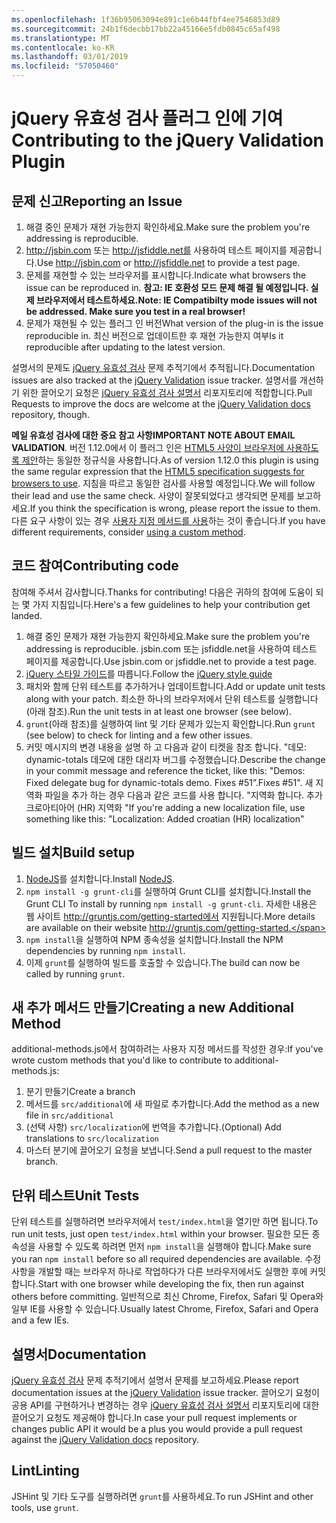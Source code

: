 ```yaml
---
ms.openlocfilehash: 1f36b95063094e891c1e6b44fbf4ee7546853d89
ms.sourcegitcommit: 24b1f6decbb17bb22a45166e5fdb0845c65af498
ms.translationtype: MT
ms.contentlocale: ko-KR
ms.lasthandoff: 03/01/2019
ms.locfileid: "57050460"
---
```

# <a name="contributing-to-the-jquery-validation-plugin"></a><span data-ttu-id="d6fa0-101">jQuery 유효성 검사 플러그 인에 기여</span><span class="sxs-lookup"><span data-stu-id="d6fa0-101">Contributing to the jQuery Validation Plugin</span></span>

## <a name="reporting-an-issue"></a><span data-ttu-id="d6fa0-102">문제 신고</span><span class="sxs-lookup"><span data-stu-id="d6fa0-102">Reporting an Issue</span></span>

1. <span data-ttu-id="d6fa0-103">해결 중인 문제가 재현 가능한지 확인하세요.</span><span class="sxs-lookup"><span data-stu-id="d6fa0-103">Make sure the problem you're addressing is reproducible.</span></span>
2. <span data-ttu-id="d6fa0-104">http://jsbin.com 또는 http://jsfiddle.net를 사용하여 테스트 페이지를 제공합니다.</span><span class="sxs-lookup"><span data-stu-id="d6fa0-104">Use http://jsbin.com or http://jsfiddle.net to provide a test page.</span></span>
3. <span data-ttu-id="d6fa0-105">문제를 재현할 수 있는 브라우저를 표시합니다.</span><span class="sxs-lookup"><span data-stu-id="d6fa0-105">Indicate what browsers the issue can be reproduced in.</span></span> <span data-ttu-id="d6fa0-106">**참고: IE 호환성 모드 문제 해결 될 예정입니다. 실제 브라우저에서 테스트하세요.**</span><span class="sxs-lookup"><span data-stu-id="d6fa0-106">**Note: IE Compatibilty mode issues will not be addressed. Make sure you test in a real browser!**</span></span>
4. <span data-ttu-id="d6fa0-107">문제가 재현될 수 있는 플러그 인 버전</span><span class="sxs-lookup"><span data-stu-id="d6fa0-107">What version of the plug-in is the issue reproducible in.</span></span> <span data-ttu-id="d6fa0-108">최신 버전으로 업데이트한 후 재현 가능한지 여부</span><span class="sxs-lookup"><span data-stu-id="d6fa0-108">Is it reproducible after updating to the latest version.</span></span>

<span data-ttu-id="d6fa0-109">설명서의 문제도 [jQuery 유효성 검사](https://github.com/jzaefferer/jquery-validation/issues) 문제 추적기에서 추적됩니다.</span><span class="sxs-lookup"><span data-stu-id="d6fa0-109">Documentation issues are also tracked at the [jQuery Validation](https://github.com/jzaefferer/jquery-validation/issues) issue tracker.</span></span>
<span data-ttu-id="d6fa0-110">설명서를 개선하기 위한 끌어오기 요청은 [jQuery 유효성 검사 설명서](https://github.com/jzaefferer/validation-content) 리포지토리에 적합합니다.</span><span class="sxs-lookup"><span data-stu-id="d6fa0-110">Pull Requests to improve the docs are welcome at the [jQuery Validation docs](https://github.com/jzaefferer/validation-content) repository, though.</span></span>

<span data-ttu-id="d6fa0-111">**메일 유효성 검사에 대한 중요 참고 사항**</span><span class="sxs-lookup"><span data-stu-id="d6fa0-111">**IMPORTANT NOTE ABOUT EMAIL VALIDATION**.</span></span> <span data-ttu-id="d6fa0-112">버전 1.12.0에서 이 플러그 인은 [HTML5 사양이 브라우저에 사용하도록 제안](https://html.spec.whatwg.org/multipage/forms.html#valid-e-mail-address)하는 동일한 정규식을 사용합니다.</span><span class="sxs-lookup"><span data-stu-id="d6fa0-112">As of version 1.12.0 this plugin is using the same regular expression that the [HTML5 specification suggests for browsers to use](https://html.spec.whatwg.org/multipage/forms.html#valid-e-mail-address).</span></span> <span data-ttu-id="d6fa0-113">지침을 따르고 동일한 검사를 사용할 예정입니다.</span><span class="sxs-lookup"><span data-stu-id="d6fa0-113">We will follow their lead and use the same check.</span></span> <span data-ttu-id="d6fa0-114">사양이 잘못되었다고 생각되면 문제를 보고하세요.</span><span class="sxs-lookup"><span data-stu-id="d6fa0-114">If you think the specification is wrong, please report the issue to them.</span></span> <span data-ttu-id="d6fa0-115">다른 요구 사항이 있는 경우 [사용자 지정 메서드를 사용](http://jqueryvalidation.org/jQuery.validator.addMethod/)하는 것이 좋습니다.</span><span class="sxs-lookup"><span data-stu-id="d6fa0-115">If you have different requirements, consider [using a custom method](http://jqueryvalidation.org/jQuery.validator.addMethod/).</span></span>

## <a name="contributing-code"></a><span data-ttu-id="d6fa0-116">코드 참여</span><span class="sxs-lookup"><span data-stu-id="d6fa0-116">Contributing code</span></span>

<span data-ttu-id="d6fa0-117">참여해 주셔서 감사합니다.</span><span class="sxs-lookup"><span data-stu-id="d6fa0-117">Thanks for contributing!</span></span> <span data-ttu-id="d6fa0-118">다음은 귀하의 참여에 도움이 되는 몇 가지 지침입니다.</span><span class="sxs-lookup"><span data-stu-id="d6fa0-118">Here's a few guidelines to help your contribution get landed.</span></span>

1. <span data-ttu-id="d6fa0-119">해결 중인 문제가 재현 가능한지 확인하세요.</span><span class="sxs-lookup"><span data-stu-id="d6fa0-119">Make sure the problem you're addressing is reproducible.</span></span> <span data-ttu-id="d6fa0-120">jsbin.com 또는 jsfiddle.net을 사용하여 테스트 페이지를 제공합니다.</span><span class="sxs-lookup"><span data-stu-id="d6fa0-120">Use jsbin.com or jsfiddle.net to provide a test page.</span></span>
2. <span data-ttu-id="d6fa0-121">[jQuery 스타일 가이드](http://contribute.jquery.com/style-guides/js)를 따릅니다.</span><span class="sxs-lookup"><span data-stu-id="d6fa0-121">Follow the [jQuery style guide](http://contribute.jquery.com/style-guides/js)</span></span>
3. <span data-ttu-id="d6fa0-122">패치와 함께 단위 테스트를 추가하거나 업데이트합니다.</span><span class="sxs-lookup"><span data-stu-id="d6fa0-122">Add or update unit tests along with your patch.</span></span> <span data-ttu-id="d6fa0-123">최소한 하나의 브라우저에서 단위 테스트를 실행합니다(아래 참조).</span><span class="sxs-lookup"><span data-stu-id="d6fa0-123">Run the unit tests in at least one browser (see below).</span></span>
4. <span data-ttu-id="d6fa0-124">`grunt`(아래 참조)를 실행하여 lint 및 기타 문제가 있는지 확인합니다.</span><span class="sxs-lookup"><span data-stu-id="d6fa0-124">Run `grunt` (see below) to check for linting and a few other issues.</span></span>
5. <span data-ttu-id="d6fa0-125">커밋 메시지의 변경 내용을 설명 하 고 다음과 같이 티켓을 참조 합니다. "데모: dynamic-totals 데모에 대한 대리자 버그를 수정했습니다.</span><span class="sxs-lookup"><span data-stu-id="d6fa0-125">Describe the change in your commit message and reference the ticket, like this: "Demos: Fixed delegate bug for dynamic-totals demo.</span></span> <span data-ttu-id="d6fa0-126">Fixes #51”.</span><span class="sxs-lookup"><span data-stu-id="d6fa0-126">Fixes #51".</span></span> <span data-ttu-id="d6fa0-127">새 지역화 파일을 추가 하는 경우 다음과 같은 코드를 사용 합니다. "지역화 합니다. 추가 크로아티아어 (HR) 지역화 "</span><span class="sxs-lookup"><span data-stu-id="d6fa0-127">If you're adding a new localization file, use something like this: "Localization: Added croatian (HR) localization"</span></span>

## <a name="build-setup"></a><span data-ttu-id="d6fa0-128">빌드 설치</span><span class="sxs-lookup"><span data-stu-id="d6fa0-128">Build setup</span></span>

1. <span data-ttu-id="d6fa0-129">[NodeJS](http://nodejs.org)를 설치합니다.</span><span class="sxs-lookup"><span data-stu-id="d6fa0-129">Install [NodeJS](http://nodejs.org).</span></span>
2. <span data-ttu-id="d6fa0-130">`npm install -g grunt-cli`를 실행하여 Grunt CLI를 설치합니다.</span><span class="sxs-lookup"><span data-stu-id="d6fa0-130">Install the Grunt CLI To install by running `npm install -g grunt-cli`.</span></span> <span data-ttu-id="d6fa0-131">자세한 내용은 웹 사이트 http://gruntjs.com/getting-started에서 지원됩니다.</span><span class="sxs-lookup"><span data-stu-id="d6fa0-131">More details are available on their website http://gruntjs.com/getting-started.</span></span>
3. <span data-ttu-id="d6fa0-132">`npm install`을 실행하여 NPM 종속성을 설치합니다.</span><span class="sxs-lookup"><span data-stu-id="d6fa0-132">Install the NPM dependencies by running `npm install`.</span></span>
4. <span data-ttu-id="d6fa0-133">이제 `grunt`를 실행하여 빌드를 호출할 수 있습니다.</span><span class="sxs-lookup"><span data-stu-id="d6fa0-133">The build can now be called by running `grunt`.</span></span>

## <a name="creating-a-new-additional-method"></a><span data-ttu-id="d6fa0-134">새 추가 메서드 만들기</span><span class="sxs-lookup"><span data-stu-id="d6fa0-134">Creating a new Additional Method</span></span>

<span data-ttu-id="d6fa0-135">additional-methods.js에서 참여하려는 사용자 지정 메서드를 작성한 경우:</span><span class="sxs-lookup"><span data-stu-id="d6fa0-135">If you've wrote custom methods that you'd like to contribute to additional-methods.js:</span></span>

1. <span data-ttu-id="d6fa0-136">분기 만들기</span><span class="sxs-lookup"><span data-stu-id="d6fa0-136">Create a branch</span></span>
2. <span data-ttu-id="d6fa0-137">메서드를 `src/additional`에 새 파일로 추가합니다.</span><span class="sxs-lookup"><span data-stu-id="d6fa0-137">Add the method as a new file in `src/additional`</span></span>
3. <span data-ttu-id="d6fa0-138">(선택 사항) `src/localization`에 번역을 추가합니다.</span><span class="sxs-lookup"><span data-stu-id="d6fa0-138">(Optional) Add translations to `src/localization`</span></span>
4. <span data-ttu-id="d6fa0-139">마스터 분기에 끌어오기 요청을 보냅니다.</span><span class="sxs-lookup"><span data-stu-id="d6fa0-139">Send a pull request to the master branch.</span></span>

## <a name="unit-tests"></a><span data-ttu-id="d6fa0-140">단위 테스트</span><span class="sxs-lookup"><span data-stu-id="d6fa0-140">Unit Tests</span></span>

<span data-ttu-id="d6fa0-141">단위 테스트를 실행하려면 브라우저에서 `test/index.html`을 열기만 하면 됩니다.</span><span class="sxs-lookup"><span data-stu-id="d6fa0-141">To run unit tests, just open `test/index.html` within your browser.</span></span> <span data-ttu-id="d6fa0-142">필요한 모든 종속성을 사용할 수 있도록 하려면 먼저 `npm install`을 실행해야 합니다.</span><span class="sxs-lookup"><span data-stu-id="d6fa0-142">Make sure you ran `npm install` before so all required dependencies are available.</span></span>
<span data-ttu-id="d6fa0-143">수정 사항을 개발할 때는 브라우저 하나로 작업하다가 다른 브라우저에서도 실행한 후에 커밋합니다.</span><span class="sxs-lookup"><span data-stu-id="d6fa0-143">Start with one browser while developing the fix, then run against others before committing.</span></span> <span data-ttu-id="d6fa0-144">일반적으로 최신 Chrome, Firefox, Safari 및 Opera와 일부 IE를 사용할 수 있습니다.</span><span class="sxs-lookup"><span data-stu-id="d6fa0-144">Usually latest Chrome, Firefox, Safari and Opera and a few IEs.</span></span>

## <a name="documentation"></a><span data-ttu-id="d6fa0-145">설명서</span><span class="sxs-lookup"><span data-stu-id="d6fa0-145">Documentation</span></span>

<span data-ttu-id="d6fa0-146">[jQuery 유효성 검사](https://github.com/jzaefferer/jquery-validation/issues) 문제 추적기에서 설명서 문제를 보고하세요.</span><span class="sxs-lookup"><span data-stu-id="d6fa0-146">Please report documentation issues at the [jQuery Validation](https://github.com/jzaefferer/jquery-validation/issues) issue tracker.</span></span>
<span data-ttu-id="d6fa0-147">끌어오기 요청이 공용 API를 구현하거나 변경하는 경우 [jQuery 유효성 검사 설명서](https://github.com/jzaefferer/validation-content) 리포지토리에 대한 끌어오기 요청도 제공해야 합니다.</span><span class="sxs-lookup"><span data-stu-id="d6fa0-147">In case your pull request implements or changes public API it would be a plus you would provide a pull request against the [jQuery Validation docs](https://github.com/jzaefferer/validation-content) repository.</span></span>

## <a name="linting"></a><span data-ttu-id="d6fa0-148">Lint</span><span class="sxs-lookup"><span data-stu-id="d6fa0-148">Linting</span></span>

<span data-ttu-id="d6fa0-149">JSHint 및 기타 도구를 실행하려면 `grunt`를 사용하세요.</span><span class="sxs-lookup"><span data-stu-id="d6fa0-149">To run JSHint and other tools, use `grunt`.</span></span>

